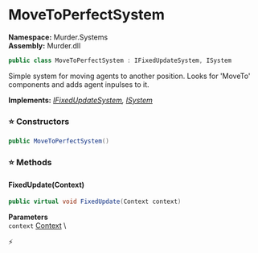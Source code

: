 # MoveToPerfectSystem

**Namespace:** Murder.Systems \
**Assembly:** Murder.dll

```csharp
public class MoveToPerfectSystem : IFixedUpdateSystem, ISystem
```

Simple system for moving agents to another position. Looks for 'MoveTo' components and adds agent inpulses to it.

**Implements:** _[IFixedUpdateSystem](/Bang/Systems/IFixedUpdateSystem.html), [ISystem](/Bang/Systems/ISystem.html)_

### ⭐ Constructors
```csharp
public MoveToPerfectSystem()
```

### ⭐ Methods
#### FixedUpdate(Context)
```csharp
public virtual void FixedUpdate(Context context)
```

**Parameters** \
`context` [Context](/Bang/Contexts/Context.html) \



⚡
